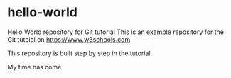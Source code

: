 # hello-world
Hello World repository for Git tutorial
This is an example repository for the Git tutoial on https://www.w3schools.com

This repository is built step by step in the tutorial.

My time has come

